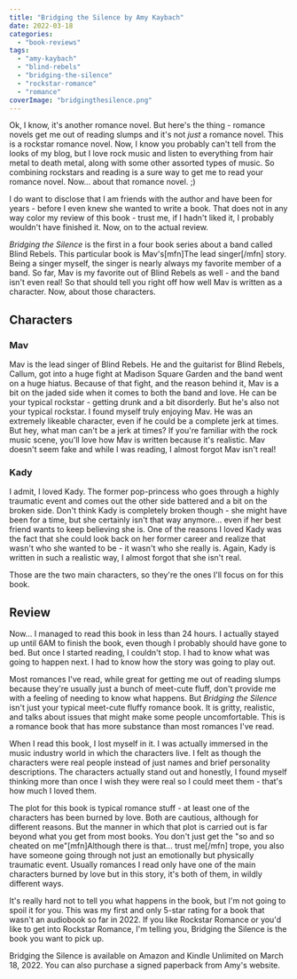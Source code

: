```yaml
---
title: "Bridging the Silence by Amy Kaybach"
date: 2022-03-18
categories: 
  - "book-reviews"
tags: 
  - "amy-kaybach"
  - "blind-rebels"
  - "bridging-the-silence"
  - "rockstar-romance"
  - "romance"
coverImage: "bridgingthesilence.png"
---
```


Ok, I know, it's another romance novel. But here's the thing - romance novels get me out of reading slumps and it's not _just_ a romance novel. This is a rockstar romance novel. Now, I know you probably can't tell from the looks of my blog, but I love rock music and listen to everything from hair metal to death metal, along with some other assorted types of music. So combining rockstars and reading is a sure way to get me to read your romance novel. Now... about that romance novel. ;)

I do want to disclose that I am friends with the author and have been for years - before I even knew she wanted to write a book. That does not in any way color my review of this book - trust me, if I hadn't liked it, I probably wouldn't have finished it. Now, on to the actual review.

_Bridging the Silence_ is the first in a four book series about a band called Blind Rebels. This particular book is Mav's\[mfn\]The lead singer\[/mfn\] story. Being a singer myself, the singer is nearly always my favorite member of a band. So far, Mav is my favorite out of Blind Rebels as well - and the band isn't even real! So that should tell you right off how well Mav is written as a character. Now, about those characters.

## Characters

### Mav

Mav is the lead singer of Blind Rebels. He and the guitarist for Blind Rebels, Callum, got into a huge fight at Madison Square Garden and the band went on a huge hiatus. Because of that fight, and the reason behind it, Mav is a bit on the jaded side when it comes to both the band and love. He can be your typical rockstar - getting drunk and a bit disorderly. But he's also not your typical rockstar. I found myself truly enjoying Mav. He was an extremely likeable character, even if he could be a complete jerk at times. But hey, what man can't be a jerk at times? If you're familiar with the rock music scene, you'll love how Mav is written because it's realistic. Mav doesn't seem fake and while I was reading, I almost forgot Mav isn't real!

### Kady

I admit, I loved Kady. The former pop-princess who goes through a highly traumatic event and comes out the other side battered and a bit on the broken side. Don't think Kady is completely broken though - she might have been for a time, but she certainly isn't that way anymore... even if her best friend wants to keep believing she is. One of the reasons I loved Kady was the fact that she could look back on her former career and realize that wasn't who she wanted to be - it wasn't who she really is. Again, Kady is written in such a realistic way, I almost forgot that she isn't real.

Those are the two main characters, so they're the ones I'll focus on for this book.

## Review

Now... I managed to read this book in less than 24 hours. I actually stayed up until 6AM to finish the book, even though I probably should have gone to bed. But once I started reading, I couldn't stop. I had to know what was going to happen next. I had to know how the story was going to play out.

Most romances I've read, while great for getting me out of reading slumps because they're usually just a bunch of meet-cute fluff, don't provide me with a feeling of needing to know what happens. But _Bridging the Silence_ isn't just your typical meet-cute fluffy romance book. It is gritty, realistic, and talks about issues that might make some people uncomfortable. This is a romance book that has more substance than most romances I've read.

When I read this book, I lost myself in it. I was actually immersed in the music industry world in which the characters live. I felt as though the characters were real people instead of just names and brief personality descriptions. The characters actually stand out and honestly, I found myself thinking more than once I wish they were real so I could meet them - that's how much I loved them.

The plot for this book is typical romance stuff - at least one of the characters has been burned by love. Both are cautious, although for different reasons. But the manner in which that plot is carried out is far beyond what you get from most books. You don't just get the "so and so cheated on me"\[mfn\]Although there is that... trust me\[/mfn\] trope, you also have someone going through not just an emotionally but physically traumatic event. Usually romances I read only have one of the main characters burned by love but in this story, it's both of them, in wildly different ways.

It's really hard not to tell you what happens in the book, but I'm not going to spoil it for you. This was my first and only 5-star rating for a book that wasn't an audiobook so far in 2022. If you like Rockstar Romance or you'd like to get into Rockstar Romance, I'm telling you, Bridging the Silence is the book you want to pick up.

Bridging the Silence is available on Amazon and Kindle Unlimited on March 18, 2022. You can also purchase a signed paperback from Amy's website.
